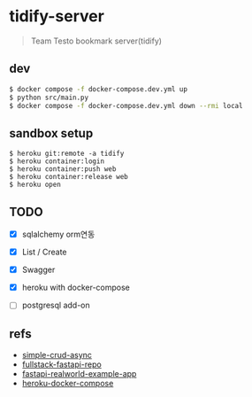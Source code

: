 # tidify-server
> Team Testo bookmark server(tidify)

## dev
```bash
$ docker compose -f docker-compose.dev.yml up
$ python src/main.py
$ docker compose -f docker-compose.dev.yml down --rmi local 
```

## sandbox setup

```
$ heroku git:remote -a tidify
$ heroku container:login
$ heroku container:push web
$ heroku container:release web
$ heroku open
```

## TODO

- [x] sqlalchemy orm연동
- [x] List / Create
- [x] Swagger
- [x] heroku with docker-compose
- [ ] postgresql add-on






## refs
- [simple-crud-async](https://github.com/testdrivenio/fastapi-crud-async)
- [fullstack-fastapi-repo](https://github.com/tiangolo/full-stack-fastapi-postgresql)
- [fastapi-realworld-example-app](https://github.com/nsidnev/fastapi-realworld-example-app)
- [heroku-docker-compose](https://devcenter.heroku.com/articles/local-development-with-docker-compose)